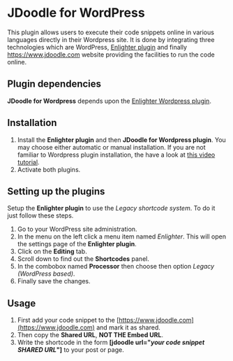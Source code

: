 # JDoodle for WordPress
This plugin allows users to execute their code snippets online in various languages directly in their Wordpress site. It is done by integrating three technologies which are WordPress, [Enlighter plugin](https://wordpress.org/plugins/enlighter/) and finally https://www.jdoodle.com website providing the facilities to run the code online.

## Plugin dependencies
**JDoodle for Wordpress** depends upon the [Enlighter Wordpress plugin](https://wordpress.org/plugins/enlighter/).

## Installation
1. Install the **Enlighter plugin** and then **JDoodle for Wordpress plugin**. You may choose either automatic or manual installation. If you are not familiar to Wordpress plugin installation, the have a look at [this video tutorial](https://www.youtube.com/watch?v=AXM1QgMODW0).
2. Activate both plugins.

## Setting up the plugins
Setup the **Enlighter plugin** to use the *Legacy shortcode system*. To do it just follow these steps.
1. Go to your WordPress site administration.
2. In the menu on the left click a menu item named *Enlighter*. This will open the settings page of the **Enlighter plugin**.
3. Click on the **Editing** tab.
4. Scroll down to find out the **Shortcodes** panel.
5. In the combobox named **Processor** then choose then option *Legacy (WordPress based)*.
6. Finally save the changes.

## Usage
1. First add your code snippet to the [https://www.jdoodle.com](https://www.jdoodle.com) and mark it as shared.
2. Then copy the **Shared URL**, **NOT THE Embed URL**.
3. Write the shortcode in the form **\[jdoodle url="*your code snippet SHARED URL*"\]** to your post or page.










